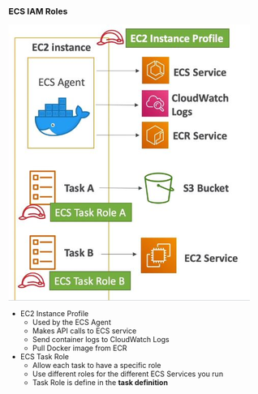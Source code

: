 ### ECS IAM Roles ###
![](images/aim5.jpg)
* EC2 Instance Profile
    * Used by the ECS Agent
    * Makes API calls to ECS service
    * Send container logs to CloudWatch Logs
    * Pull Docker image from ECR
* ECS Task Role
    * Allow each task to have a specific role
    * Use different roles for the different ECS Services you run
    * Task Role is define in the **task definition**